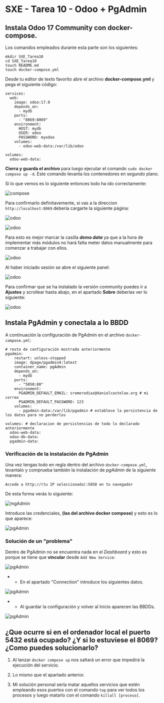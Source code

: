 # SXE - Tarea 10 - Odoo + PgAdmin

## Instala Odoo 17 Community con docker-compose.

Los comandos empleados durante esta parte son los siguientes:

```
mkdir SXE_Tarea10
cd SXE_Tarea10
touch README.md
touch docker-compose.yml
```

Desde tu editor de texto favorito abre el archivo **docker-compose.yml** y pega el siguiente código:

```
services:
  web:
    image: odoo:17.0
    depends_on:
      - mydb
    ports:
      - "8069:8069"
    environment:
      HOST: mydb
      USER: odoo
      PASSWORD: myodoo
    volumes:
      - odoo-web-data:/var/lib/odoo

volumes:
  odoo-web-data:
```

**Cierra y guarda el archivo** para luego ejecutar el comando `sudo docker compose up -d`. Este comando levanta los contenedores en segundo plano.

Si lo que vemos es lo siguiente entonces todo ha ido correctamente:

![compose](./images/compose-d.png)

Para confirmarlo definitavemente, si vas a la direccion `http://localhost:8069` debería cargarte la siguiente página:

![odoo](./images/odoo.png)

![odoo](./images/odoo2.png)

Para esto es mejor marcar la casilla ***demo data*** ya que a la hora de implementar más módulos no hará falta meter datos manualmente para comenzar a trabajar con ellos.

![odoo](./images/odoo3.png)

Al haber iniciado sesión se abre el siguiente panel:

![odoo](./images/odopanel.png)

Para confirmar que se ha instalado la versión community puedes ir a **Ajustes** y scrollear hasta abajo, en el apartado **Sobre** deberías ver lo siguiente:

![odoo](./images/verificacion.png)

## Instala PgAdmin y conectala a lo BBDD

A continuación la configuración de PgAdmin en el archivo `docker-compose.yml`:

```
# resto de configuración mostrada anteriormente
pgadmin: 
    restart: unless-stopped 
    image: dpage/pgadmin4:latest 
    container_name: pgAdmin
    depends_on: 
      - mydb
    ports: 
      - "5050:80"
    environment: 
      PGADMIN_DEFAULT_EMAIL: sromerodiaz@danielcastelao.org # mi correo 
      PGADMIN_DEFAULT_PASSWORD: 123
    volumes: 
      - pgadmin-data:/var/lib/pgadmin # establece la persistencia de los datos para no perderlos

volumes: # declaracion de persistencias de todo lo declarado anteriormente
  odoo-web-data: 
  odoo-db-data: 
  pgadmin-data: 
```

### Verificación de la instalación de PgAdmin

Una vez tengas todo en regla dentro del archivo `docker-compose.yml`, levantalo y comprueba también la instalación de *pgAdmin* de la siguiente manera:

```
Accede a http://(tu IP seleccionada):5050 en tu navegador
```

De esta forma verás lo siguiente:

![mgAdmin](./images/pgadmin.png)

Introduce las credenciales, **(las del archivo docker compose)** y esto es lo que aparece:

![pgAdmin](./images/pgAdmin2.png)


### Solución de un "problema"

Dentro de PgAdmin no se encuentra nada en el *Dashboard* y esto es porque se tiene que **vincular** desde `Add New Service`:

![pgAdmin](./images/pgAdmin3.png)

- - En el apartado "Connection" introduce los siguientes datos.

![pgAdmin](./images/pgAdmin4.png)

- - Al guardar la configuración y volver al Inicio aparecen las BBDDs.

![pgAdmin](./images/pgAdmin5.png)

## ¿Que ocurre si en el ordenador local el puerto 5432 está ocupado? ¿Y si lo estuviese el 8069? ¿Como puedes solucionarlo?

1. Al lanzar `docker compose up` nos saltará un error que impedirá la ejecución del servicio.

2. Lo mismo que el apartado anterior.

3. Mi solución personal sería matar aquellos servicios que estén empleando esos puertos con el comando `top` para ver todos los procesos y luego matarlo con el comando `killall [proceso]`.

